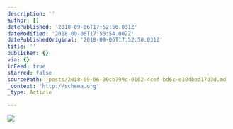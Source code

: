 ```yaml
---
description: ''
author: []
datePublished: '2018-09-06T17:52:50.031Z'
dateModified: '2018-09-06T17:50:54.002Z'
datePublishedOriginal: '2018-09-06T17:52:50.031Z'
title: ''
publisher: {}
via: {}
inFeed: true
starred: false
sourcePath: _posts/2018-09-06-00cb799c-0162-4cef-bd6c-e104bed1703d.md
_context: 'http://schema.org'
_type: Article

---
```

![](https://the-grid-user-content.s3-us-west-2.amazonaws.com/4493248f-a069-486b-9cc1-3325e8f10335.jpg)